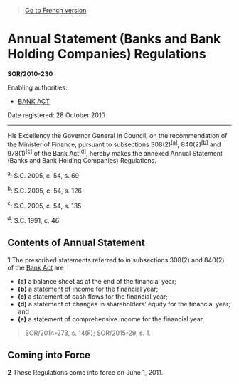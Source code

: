 > [Go to French version](/fr/Règlements/Décrets,%20ordonnances%20et%20règlements%20statutaires/2010/230.md)

# Annual Statement (Banks and Bank Holding Companies) Regulations

**SOR/2010-230**

Enabling authorities: 
- [BANK ACT](/en/Acts/Statutes%20of%20Canada/1991/c.%2046.md)

Date registered: 28 October 2010

----------

His Excellency the Governor General in Council, on the recommendation of the Minister of Finance, pursuant to subsections 308(2)<sup><a href='#fn_1a'>[a]</a></sup>, 840(2)<sup><a href='#fn_1b'>[b]</a></sup> and 978(1)<sup><a href='#fn_1c'>[c]</a></sup> of the [Bank Act](/en/Acts/Statutes%20of%20Canada/1991/c.%2046.md)<sup><a href='#fn_1d'>[d]</a></sup>, hereby makes the annexed Annual Statement (Banks and Bank Holding Companies) Regulations.

<a name='fn_1a'><sup>a</sup></a>: S.C. 2005, c. 54, s. 69<br />

<a name='fn_1b'><sup>b</sup></a>: S.C. 2005, c. 54, s. 126<br />

<a name='fn_1c'><sup>c</sup></a>: S.C. 2005, c. 54, s. 135<br />

<a name='fn_1d'><sup>d</sup></a>: S.C. 1991, c. 46<br />




## Contents of Annual Statement


**1** The prescribed statements referred to in subsections 308(2) and 840(2) of the [Bank Act](/en/Acts/Statutes%20of%20Canada/1991/c.%2046.md) are
- **(a)** a balance sheet as at the end of the financial year;
- **(b)** a statement of income for the financial year;
- **(c)** a statement of cash flows for the financial year;
- **(d)** a statement of changes in shareholders’ equity for the financial year; and
- **(e)** a statement of comprehensive income for the financial year.
> SOR/2014-273, s. 14(F); SOR/2015-29, s. 1.





## Coming into Force


**2** These Regulations come into force on June 1, 2011.


